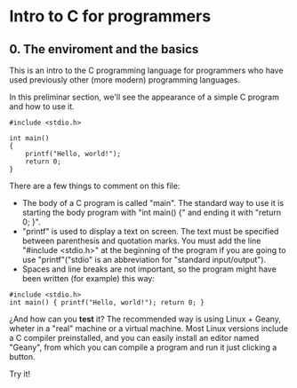 # Intro to C for programmers

## 0. The enviroment and the basics

This is an intro to the C programming language for programmers who have used previously other (more modern) programming languages.

In this preliminar section, we'll see the appearance of a simple C program and how to use it.

```
#include <stdio.h>

int main()
{
    printf("Hello, world!");
    return 0;
}
```

There are a few things to comment on this file:

 - The body of a C program is called "main". The standard way to use it is starting the body program with "int main() {" and ending it with "return 0; }".
 - "printf" is used to display a text on screen. The text must be specified between parenthesis and quotation marks. You must add the line "#include <stdio.h>" at the beginning of the program if you are going to use "printf"("stdio" is an abbreviation for "standard input/output").
 - Spaces and line breaks are not important, so the program might have been written (for example) this way:

```
#include <stdio.h>
int main() { printf("Hello, world!"); return 0; }
```


¿And how can you **test** it? The recommended way is using Linux + Geany, wheter in a "real" machine or a virtual machine. Most Linux versions include a C compiler preinstalled, and you can easily install an editor named "Geany", from which you can compile a program and run it just clicking a button.

Try it!
